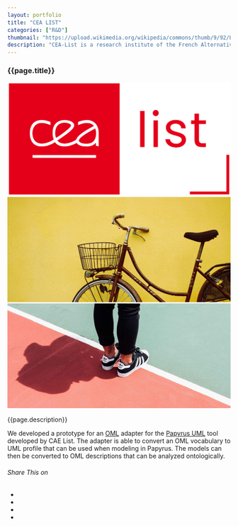 ```yaml
---
layout: portfolio
title: "CEA LIST"
categories: ["R&D"]
thumbnail: "https://upload.wikimedia.org/wikipedia/commons/thumb/9/92/LOGO_CEA_ORIGINAL.svg/1200px-LOGO_CEA_ORIGINAL.svg.png"
description: "CEA-List is a research institute of the French Alternative Energies and Atomic Energy Commission."
---
```

<div class="col-lg-8 text-center">
<h3 class="mb-3 mt">{{page.title}}</h3>

<div class="col-lg-12 mt">
	<div class="carousel slide" id="single-slide">
		<div class="carousel-inner">
			<div class="carousel-item active">
				<img src="/assets/images/cae.png" alt="" class="img-fluid">
			</div>
			<div class="carousel-item">
				<img src="/assets/images/blog/blog-single.jpg" alt="" class="img-fluid">
			</div>
			<div class="carousel-item">
				<img src="/assets/images/portfolio/portfolio-single.jpg" alt="" class="img-fluid">
			</div>
		</div>
		<!--<div class="text-center mt-4">
			<a class="control-prev" href="#single-slide" role="button" data-slide="prev">
				<span class="fa fa-long-arrow-alt-left" aria-hidden="true"></span>
			</a>
			<a class="control-next" href="#single-slide" role="button" data-slide="next">
				<span class="fa fa-long-arrow-alt-right" aria-hidden="true"></span>
			</a>
		</div>-->
	</div>
</div>

<p>{{page.description}}</p>

<div class="col-lg-12 text-left mt-5">
	<p>We developed a prototype for an <a href="https://www.opencaesar.io/oml/">OML</a> adapter for the <a href="https://eclipse.dev/papyrus/">Papyrus UML</a> tool developed by CAE List. The adapter is able to convert an OML vocabulary to UML profile
	that can be used when modeling in Papyrus. The models can then be converted to OML descriptions that can be analyzed ontologically.</p>
</div>

<div class="post-single-share py-4 mt-4 mb+5">
		<h6 class="text-white">Share This on</h6>
		<ul class="list-inline socials-links mb-0">
			<li class="list-inline-item">
				<a href="#" class="active"><i class="ti-facebook"></i></a>
			</li>
			<li class="list-inline-item">
				<a href="#"><i class="ti-twitter"></i></a>
			</li>
			<li class="list-inline-item">
				<a href="#"><i class="ti-vimeo"></i></a>
			</li>
			<li class="list-inline-item">
				<a href="#"><i class="ti-linkedin"></i></a>
			</li>
		</ul>
	</div>
</div>
